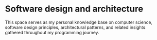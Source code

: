 # Software design and architecture

This space serves as my personal knowledge base on computer science, software design principles, architectural patterns,
and related insights gathered throughout my programming journey.
